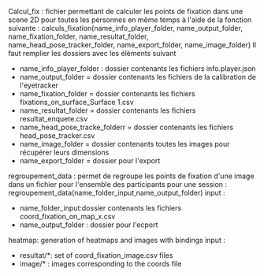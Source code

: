Calcul_fix : fichier permettant de calculer les points de fixation dans une scene 2D pour toutes les personnes en même temps à l'aide de la fonction suivante : 
calculs_fixation(name_info_player_folder,
                     name_output_folder,
                     name_fixation_folder,
                     name_resultat_folder,
                     name_head_pose_tracker_folder,
                     name_export_folder,
                     name_image_folder)
Il faut remplier les dossiers avec les élèments suivant 

- name_info_player_folder :  dossier contenants les fichiers info.player.json
- name_output_folder =  dossier contenants les fichiers de la calibration de l'eyetracker 
- name_fixation_folder = dossier contenants les fichiers fixations_on_surface_Surface 1.csv
- name_resultat_folder =  dossier contenants les fichiers resultat_enquete.csv 
- name_head_pose_tracke_folderr = dossier contenants les fichiers head_pose_tracker.csv
- name_image_folder = dossier contenants toutes les images pour récupérer leurs dimensions
- name_export_folder = dossier pour l'export 



regroupement_data : permet de regroupe les points de fixation d'une image dans un fichier pour l'ensemble des participants pour une session  :
regroupement_data(name_folder_input,name_output_folder)
input : 
- name_folder_input:dossier contenants les fichiers coord_fixation_on_map_x.csv
- name_output_folder : dossier pour l'ecport 

heatmap: generation of heatmaps and images with bindings
input :
 - resultat/*: set of coord_fixation_image.csv files
 - image/* : images corresponding to the coords file